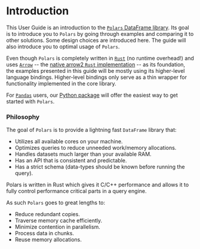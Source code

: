 # Introduction

This User Guide is an introduction to the [`Polars` DataFrame library](https://github.com/pola-rs/polars). Its goal is to introduce you to `Polars` by going through examples and comparing it to other
solutions. Some design choices are introduced here. The guide will also introduce you to optimal usage of `Polars`.

Even though `Polars` is completely written in [`Rust`](https://www.rust-lang.org/) (no runtime overhead!) and uses [`Arrow`](https://arrow.apache.org/) -- the
[native arrow2 `Rust` implementation](https://github.com/jorgecarleitao/arrow2) -- as its foundation, the examples presented in this guide will be mostly using its higher-level language
bindings. Higher-level bindings only serve as a thin wrapper for functionality implemented in the core library.

For [`Pandas`](https://pandas.pydata.org/) users, our [Python package](https://pypi.org/project/polars/) will offer the easiest way to get started with `Polars`.

### Philosophy

The goal of `Polars` is to provide a lightning fast `DataFrame` library that:

- Utilizes all available cores on your machine.
- Optimizes queries to reduce unneeded work/memory allocations. 
- Handles datasets much larger than your available RAM.
- Has an API that is consistent and predictable.
- Has a strict schema (data-types should be known before running the query).

Polars is written in Rust which gives it C/C++ performance and allows it to fully control performance critical parts
in a query engine.

As such `Polars` goes to great lengths to:

- Reduce redundant copies.
- Traverse memory cache efficiently.
- Minimize contention in parallelism.
- Process data in chunks.
- Reuse memory allocations.